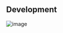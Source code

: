 ## Development 



<!-- Weekly coding activity breakdown -->

![image](https://github.com/user-attachments/assets/0c457953-9c8d-4ca4-955e-1970e20407b8)



